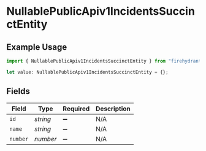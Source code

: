 # NullablePublicApiv1IncidentsSuccinctEntity

## Example Usage

```typescript
import { NullablePublicApiv1IncidentsSuccinctEntity } from "firehydrant-typescript-sdk/models/components";

let value: NullablePublicApiv1IncidentsSuccinctEntity = {};
```

## Fields

| Field              | Type               | Required           | Description        |
| ------------------ | ------------------ | ------------------ | ------------------ |
| `id`               | *string*           | :heavy_minus_sign: | N/A                |
| `name`             | *string*           | :heavy_minus_sign: | N/A                |
| `number`           | *number*           | :heavy_minus_sign: | N/A                |
